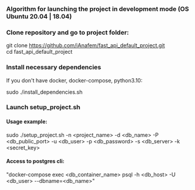 ### Algorithm for launching the project in development mode (OS Ubuntu 20.04 | 18.04)

### Clone repository and go to project folder:

git clone https://github.com/iAnafem/fast_api_default_project.git <br />
cd fast_api_default_project

### Install necessary dependencies
If you don't have docker, docker-compose, python3.10:

sudo ./install_dependencies.sh

### Launch setup_project.sh

#### Usage example: <br />

sudo ./setup_project.sh -n <project_name> -d <db_name> -P <db_public_port> -u <db_user> -p <db_password> -s <db_server> -k <secret_key>

#### Access to postgres cli: <br />
"docker-compose exec <db_container_name> psql -h <db_host> -U <db_user> --dbname=<db_name>"